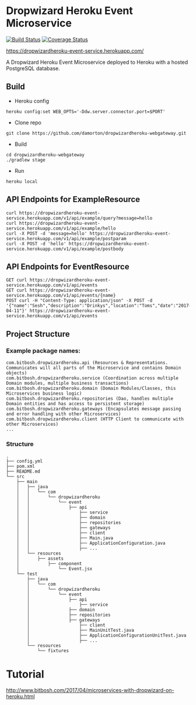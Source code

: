 # Dropwizard Heroku Event Microservice

[![Build Status](https://travis-ci.org/damorton/dropwizardheroku-event-service.svg?branch=master)](https://travis-ci.org/damorton/dropwizardheroku-event-service) [![Coverage Status](https://coveralls.io/repos/github/damorton/dropwizardheroku-event-service/badge.svg?branch=master)](https://coveralls.io/github/damorton/dropwizardheroku-event-service?branch=master)

https://dropwizardheroku-event-service.herokuapp.com/

A Dropwizard Heroku Event Microservice deployed to Heroku with a hosted PostgreSQL database.

## Build

- Heroku config

```
heroku config:set WEB_OPTS='-Ddw.server.connector.port=$PORT'
```

- Clone repo
```
git clone https://github.com/damorton/dropwizardheroku-webgateway.git
```
- Build
```
cd dropwizardheroku-webgateway
./gradlew stage
```
- Run
```
heroku local
```


## API Endpoints for ExampleResource

```
curl https://dropwizardheroku-event-service.herokuapp.com/v1/api/example/query?message=hello
curl https://dropwizardheroku-event-service.herokuapp.com/v1/api/example/hello
curl -X POST -d 'message=hello' https://dropwizardheroku-event-service.herokuapp.com/v1/api/example/postparam
curl -X POST -d 'hello' https://dropwizardheroku-event-service.herokuapp.com/v1/api/example/postbody
```

## API Endpoints for EventResource

```
GET curl https://dropwizardheroku-event-service.herokuapp.com/v1/api/events
GET curl https://dropwizardheroku-event-service.herokuapp.com/v1/api/events/{name}
POST curl -H "Content-Type: application/json" -X POST -d '{"name":"Sesh","description":"Drinkys","location":"Toms","date":"2017-04-11"}' https://dropwizardheroku-event-service.herokuapp.com/v1/api/events
```

## Project Structure

### Example package names:

```
com.bitbosh.dropwizardheroku.api (Resources & Representations. Communicates will all parts of the Microservice and contains Domain objects)
com.bitbosh.dropwizardheroku.service (Coordination across multiple Domain modules, multiple business transactions)
com.bitbosh.dropwizardheroku.domain (Domain Modules/Classes, this Microservices business logic)
com.bitbosh.dropwizardheroku.repositories (Dao, handles multiple Domain entities and has access to persistent storage)
com.bitbosh.dropwizardheroku.gateways (Encapsulates message passing and error handling with other Microservices)
com.bitbosh.dropwizardheroku.client (HTTP Client to communicate with other Microservices)
...
```

### Structure

```
.
├── config.yml
├── pom.xml
├── README.md
└── src
    ├── main
    │   ├── java
    │   │   └── com
    │   │       └── dropwizardheroku
    │   │	       	└── event    
    │   │      			├── api
    │   │           		├── service
    │   │           		├── domain
    │   │           		├── repositories
    │   │           		├── gateways
    │   │           		├── client
    │   │           		├── Main.java
    │   │           		├── ApplicationConfiguration.java
    │   │           		├── ...
    │   └── resources
    │       ├── assets
    │       	├── component
    │       		└── Event.jsx
    └── test
        ├── java
        │   └── com
        │       └── dropwizardheroku
        │       	└── event
        │	           	├── api
        │   	       		├── service
        │       	   	├── domain
        │         		├── repositories
        │	           	├── gateways
        │   	        	├── client
        │       	    	├── MainUnitTest.java
        │           		├── ApplicationConfigurationUnitTest.java
        │           		├── ...
        └── resources
            └── fixtures
```

# Tutorial

http://www.bitbosh.com/2017/04/microservices-with-dropwizard-on-heroku.html
